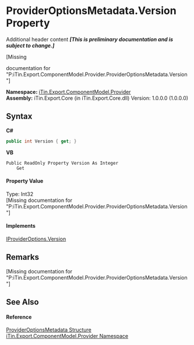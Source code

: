 # ProviderOptionsMetadata.Version Property 
Additional header content _**\[This is preliminary documentation and is subject to change.\]**_

\[Missing <summary> documentation for "P:iTin.Export.ComponentModel.Provider.ProviderOptionsMetadata.Version"\]

**Namespace:**&nbsp;<a href="723a96b5-5779-2554-cf17-05149bfcb802">iTin.Export.ComponentModel.Provider</a><br />**Assembly:**&nbsp;iTin.Export.Core (in iTin.Export.Core.dll) Version: 1.0.0.0 (1.0.0.0)

## Syntax

**C#**<br />
``` C#
public int Version { get; }
```

**VB**<br />
``` VB
Public ReadOnly Property Version As Integer
	Get
```


#### Property Value
Type: Int32<br />\[Missing <value> documentation for "P:iTin.Export.ComponentModel.Provider.ProviderOptionsMetadata.Version"\]

#### Implements
<a href="d878f277-0a91-9c00-a518-45a08ae59973">IProviderOptions.Version</a><br />

## Remarks
\[Missing <remarks> documentation for "P:iTin.Export.ComponentModel.Provider.ProviderOptionsMetadata.Version"\]

## See Also


#### Reference
<a href="153c6c4f-d6fc-429b-f73e-0f2d08841cf1">ProviderOptionsMetadata Structure</a><br /><a href="723a96b5-5779-2554-cf17-05149bfcb802">iTin.Export.ComponentModel.Provider Namespace</a><br />